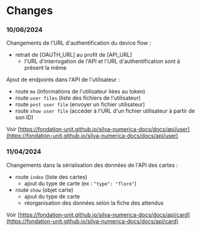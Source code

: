 Changes
===

### 10/06/2024

Changements de l'URL d'authentification du device flow :

- retrait de [OAUTH_URL] au profit de [API_URL]
  - l'URL d'interrogation de l'API et l'URL d'authentification sont à présent la même

Ajout de endpoints dans l'API de l'utilisateur :

- route `me` (informations de l'utilisateur liées au token)
- route `user files` (liste des fichiers de l'utilisateur)
- route `post user file` (envoyer un fichier utilisateur)
- route `show user file` (accéder à l'URL d'un fichier utilisateur à partir de son ID)

Voir [https://fondation-unit.github.io/silva-numerica-docs/docs/api/user](https://fondation-unit.github.io/silva-numerica-docs/docs/api/user)

### 11/04/2024

Changements dans la sérialisation des données de l'API des cartes :

- route `index` (liste des cartes) 
  - ajout du type de carte (ex : `"type": "flore"`)
- route `show` (objet carte)
  - ajout du type de carte
  - réorganisation des données selon la fiche des attendus

Voir [https://fondation-unit.github.io/silva-numerica-docs/docs/api/card](https://fondation-unit.github.io/silva-numerica-docs/docs/api/card)
